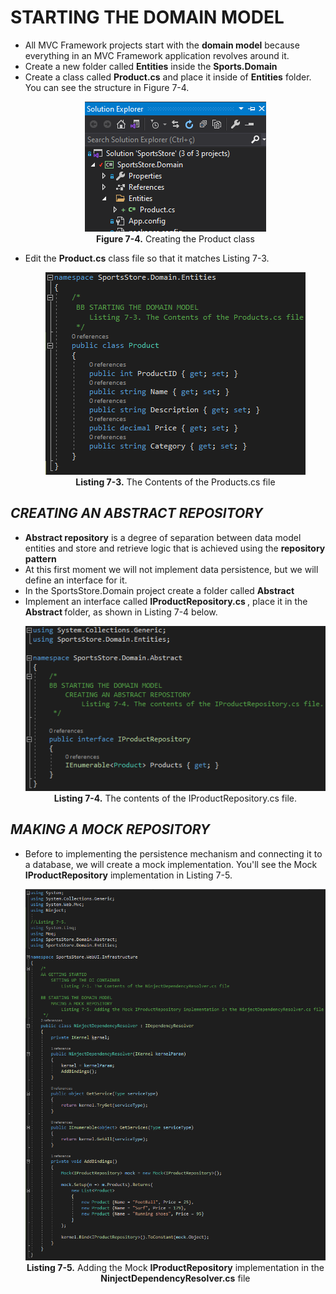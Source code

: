 <h1>STARTING THE DOMAIN MODEL</h1>
    <ul>
        <li>
           All MVC Framework projects start with the <b>domain model</b> because everything in an MVC Framework application revolves around it.
        </li>
        <li>
           Create a new folder called <b>Entities</b> inside the <b>Sports.Domain</b>
        </li>
        <li>
            Create a class called <b>Product.cs</b> and place it inside of <b>Entities</b> folder. 
            You can see the structure in Figure 7-4.
            <p align="center">
                <img src="Pictures/Figure 7_4.png" /><br />
                <b>Figure 7-4.</b> Creating the Product class
            </p>
        </li>
        <li>
            Edit the <b>Product.cs</b> class file so that it matches Listing 7-3.
            <p align="center">
                <img src="Pictures/Listing 7-3.png" /><br />
                <b>Listing 7-3.</b> The Contents of the Products.cs file
            </p>
        </li>
    </ul>

<h2><i>CREATING AN ABSTRACT REPOSITORY</i></h2>
<ul>
    <li>
        <b>Abstract repository</b> is a degree of separation between data model entities and store and retrieve logic that is achieved using the <b>repository pattern</b>
    </li>
    <li>
        At this first moment we will not implement data persistence, but we will define an interface for it.        
    </li>
    <li>
        In the SportsStore.Domain project create a folder called <b>Abstract</b>
    </li>
    <li>
        Implement an interface called <b> IProductRepository.cs </b>, place it in the <b> Abstract </b> folder, as shown in Listing 7-4 below.<br />
        <p align="center">
            <img src="Pictures/Listing 7-4.png" /><br />
            <b>Listing 7-4.</b> The contents of the IProductRepository.cs file. 
        </p>
    </li>
</ul>

<h2><i>MAKING A MOCK REPOSITORY</i></h2>
<ul>
    <li>
        Before to implementing the persistence mechanism and connecting it to a database, we will create a mock implementation. 
        You'll see the Mock <b>IProductRepository</b> implementation in Listing 7-5.
        <br />
        <p align="center">
            <img src="Pictures/Listing 7-5.png" /><br />
            <b>Listing 7-5.</b> Adding the Mock <b>IProductRepository</b> implementation in the <b>NinjectDependencyResolver.cs</b> file
        </p>        
    </li>
</ul>

